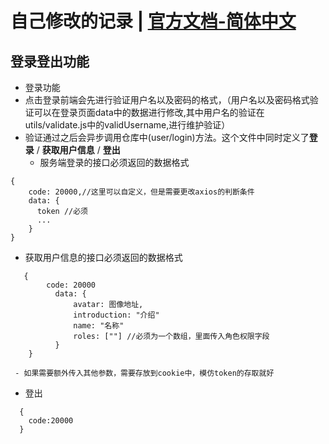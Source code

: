 # 自己修改的记录 | [官方文档-简体中文](./README.zh-CN.md) 

## 登录登出功能

- 登录功能
 - 点击登录前端会先进行验证用户名以及密码的格式，（用户名以及密码格式验证可以在登录页面data中的数据进行修改,其中用户名的验证在utils/validate.js中的validUsername,进行维护验证）
 - 验证通过之后会异步调用仓库中(user/login)方法。这个文件中同时定义了**登录** / **获取用户信息** / **登出**
   - 服务端登录的接口必须返回的数据格式
  ```
  {
      code: 20000,//这里可以自定义，但是需要更改axios的判断条件
      data: {
        token //必须
        ...
      }
  }
  ```
   - 获取用户信息的接口必须返回的数据格式
  ```
     {
          code: 20000
            data: {
                avatar: 图像地址,
                introduction: "介绍"
                name: "名称"
                roles: [""] //必须为一个数组，里面传入角色权限字段
            }
      }
  ``` 
     - 如果需要额外传入其他参数，需要存放到cookie中，模仿token的存取就好 
  
   - 登出
  ```
    {
      code:20000
    }
  ```
